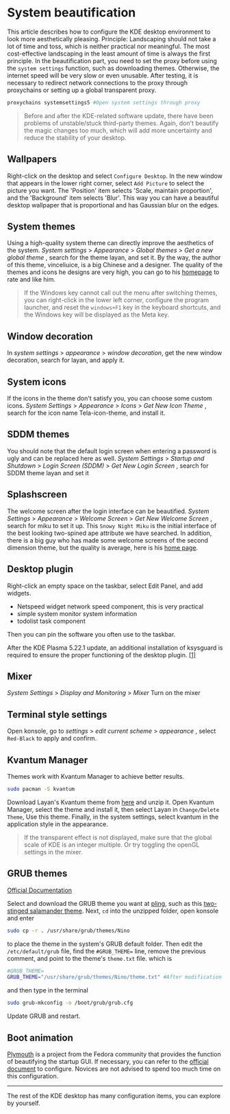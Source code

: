 # System beautification

This article describes how to configure the KDE desktop environment to look more aesthetically pleasing.
Principle: Landscaping should not take a lot of time and toss, which is neither practical nor meaningful. The most cost-effective landscaping in the least amount of time is always the first principle.
In the beautification part, you need to set the proxy before using the `system settings` function, such as downloading themes. Otherwise, the internet speed will be very slow or even unusable.
After testing, it is necessary to redirect network connections to the proxy through proxychains or setting up a global transparent proxy.

```bash
proxychains systemsettings5 #Open system settings through proxy
```

> Before and after the KDE-related software update, there have been problems of unstable/stuck third-party themes. Again, don't beautify the magic changes too much, which will add more uncertainty and reduce the stability of your desktop.

## Wallpapers

Right-click on the desktop and select `Configure Desktop`. In the new window that appears in the lower right corner, select `Add Picture` to select the picture you want. The 'Position' item selects 'Scale, maintain proportion', and the 'Background' item selects 'Blur'. This way you can have a beautiful desktop wallpaper that is proportional and has Gaussian blur on the edges.

## System themes

Using a high-quality system theme can directly improve the aesthetics of the system. _System settings_ > _Appearance_ > _Global themes_ > _Get a new global theme_ , search for the theme layan, and set it. By the way, the author of this theme, vinceliuice, is a big Chinese and a designer. The quality of the themes and icons he designs are very high, you can go to his [homepage](https://www.pling.com/u/vinceliuice/) to rate and like him.

> If the Windows key cannot call out the menu after switching themes, you can right-click in the lower left corner, configure the program launcher, and reset the `windows+F1` key in the keyboard shortcuts, and the Windows key will be displayed as the Meta key.

## Window decoration

In _system settings_ > _appearance_ > _window decoration_, get the new window decoration, search for layan, and apply it.

## System icons

If the icons in the theme don't satisfy you, you can choose some custom icons. _System Settings_ > _Appearance_ > _Icons_ > _Get New Icon Theme_ , search for the icon name Tela-icon-theme, and install it.

## SDDM themes

You should note that the default login screen when entering a password is ugly and can be replaced here as well. _System Settings_ > _Startup and Shutdown_ > _Login Screen (SDDM)_ > _Get New Login Screen_ , search for SDDM theme layan and set it

## Splashscreen

The welcome screen after the login interface can be beautified. _System Settings_ > _Appearance_ > _Welcome Screen_ > _Get New Welcome Screen_ , search for miku to set it up. This `Snowy Night Miku` is the initial interface of the best looking two-spined ape attribute we have searched. In addition, there is a big guy who has made some welcome screens of the second dimension theme, but the quality is average, here is his [home page](https://www.pling.com/u/thevladsoft/).

## Desktop plugin

Right-click an empty space on the taskbar, select Edit Panel, and add widgets.

- Netspeed widget network speed component, this is very practical
- simple system monitor system information
- todolist task component

Then you can pin the software you often use to the taskbar.

After the KDE Plasma 5.22.1 update, an additional installation of ksysguard is required to ensure the proper functioning of the desktop plugin. [[1]](https://github.com/dfaust/plasma-applet-netspeed-widget/issues/28)

## Mixer

_System Settings_ > _Display and Monitoring_ > _Mixer_ Turn on the mixer

## Terminal style settings

Open konsole, go to _settings_ > _edit current scheme_ > _appearance_ , select `Red-Black` to apply and confirm.

## Kvantum Manager

Themes work with Kvantum Manager to achieve better results.

```bash
sudo pacman -S kvantum
```

Download Layan's Kvantum theme from [here](https://www.pling.com/p/1325246/) and unzip it. Open Kvantum Manager, select the theme and install it, then select Layan in `Change/Delete Theme`, Use this theme. Finally, in the system settings, select kvantum in the application style in the appearance.

> If the transparent effect is not displayed, make sure that the global scale of KDE is an integer multiple. Or try toggling the openGL settings in the mixer.

## GRUB themes

[Official Documentation](https://wiki.archlinux.org/title/GRUB/Tips_and_tricks#Theme)

Select and download the GRUB theme you want at [pling](https://www.pling.com/browse/cat/109/order/latest/), such as this [two-stinged salamander theme](https://www.pling.com/p/1526503/). Next, `cd` into the unzipped folder, open konsole and enter

```bash
sudo cp -r . /usr/share/grub/themes/Nino
```

to place the theme in the system's GRUB default folder.
Then edit the `/etc/default/grub` file, find the `#GRUB_THEME=` line, remove the previous comment, and point to the theme's `theme.txt` file. which is

```bash
#GRUB_THEME=
GRUB_THEME="/usr/share/grub/themes/Nino/theme.txt" #After modification
```

and then type in the terminal

```bash
sudo grub-mkconfig -o /boot/grub/grub.cfg
```

Update GRUB and restart.

## Boot animation

[Plymouth](https://fedoraproject.org/wiki/Releases/FeatureBetterStartup) is a project from the Fedora community that provides the function of beautifying the startup GUI. If necessary, you can refer to the [official document](<https:/ /wiki.archlinux.org/title/Plymouth_(%E7%AE%80%E4%BD%93%E4%B8%AD%E6%96%87)>) to configure. Novices are not advised to spend too much time on this configuration.

---

The rest of the KDE desktop has many configuration items, you can explore by yourself.
